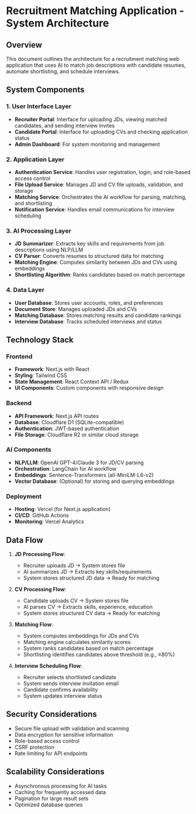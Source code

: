 # Recruitment Matching Application - System Architecture

## Overview
This document outlines the architecture for a recruitment matching web application that uses AI to match job descriptions with candidate resumes, automate shortlisting, and schedule interviews.

## System Components

### 1. User Interface Layer
- **Recruiter Portal**: Interface for uploading JDs, viewing matched candidates, and sending interview invites
- **Candidate Portal**: Interface for uploading CVs and checking application status
- **Admin Dashboard**: For system monitoring and management

### 2. Application Layer
- **Authentication Service**: Handles user registration, login, and role-based access control
- **File Upload Service**: Manages JD and CV file uploads, validation, and storage
- **Matching Service**: Orchestrates the AI workflow for parsing, matching, and shortlisting
- **Notification Service**: Handles email communications for interview scheduling

### 3. AI Processing Layer
- **JD Summarizer**: Extracts key skills and requirements from job descriptions using NLP/LLM
- **CV Parser**: Converts resumes to structured data for matching
- **Matching Engine**: Computes similarity between JDs and CVs using embeddings
- **Shortlisting Algorithm**: Ranks candidates based on match percentage

### 4. Data Layer
- **User Database**: Stores user accounts, roles, and preferences
- **Document Store**: Manages uploaded JDs and CVs
- **Matching Database**: Stores matching results and candidate rankings
- **Interview Database**: Tracks scheduled interviews and status

## Technology Stack

### Frontend
- **Framework**: Next.js with React
- **Styling**: Tailwind CSS
- **State Management**: React Context API / Redux
- **UI Components**: Custom components with responsive design

### Backend
- **API Framework**: Next.js API routes
- **Database**: Cloudflare D1 (SQLite-compatible)
- **Authentication**: JWT-based authentication
- **File Storage**: Cloudflare R2 or similar cloud storage

### AI Components
- **NLP/LLM**: OpenAI GPT-4/Claude 3 for JD/CV parsing
- **Orchestration**: LangChain for AI workflow
- **Embeddings**: Sentence-Transformers (all-MiniLM-L6-v2)
- **Vector Database**: (Optional) for storing and querying embeddings

### Deployment
- **Hosting**: Vercel (for Next.js application)
- **CI/CD**: GitHub Actions
- **Monitoring**: Vercel Analytics

## Data Flow

1. **JD Processing Flow**:
   - Recruiter uploads JD → System stores file
   - AI summarizes JD → Extracts key skills/requirements
   - System stores structured JD data → Ready for matching

2. **CV Processing Flow**:
   - Candidate uploads CV → System stores file
   - AI parses CV → Extracts skills, experience, education
   - System stores structured CV data → Ready for matching

3. **Matching Flow**:
   - System computes embeddings for JDs and CVs
   - Matching engine calculates similarity scores
   - System ranks candidates based on match percentage
   - Shortlisting identifies candidates above threshold (e.g., ≥80%)

4. **Interview Scheduling Flow**:
   - Recruiter selects shortlisted candidate
   - System sends interview invitation email
   - Candidate confirms availability
   - System updates interview status

## Security Considerations
- Secure file upload with validation and scanning
- Data encryption for sensitive information
- Role-based access control
- CSRF protection
- Rate limiting for API endpoints

## Scalability Considerations
- Asynchronous processing for AI tasks
- Caching for frequently accessed data
- Pagination for large result sets
- Optimized database queries
